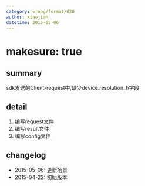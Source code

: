 ```yaml
---
category: wrong/format/028
author: xiaojian
datetime: 2015-05-06
---
```


# makesure: true

## summary

sdk发送的Client-request中,缺少device.resolution_h字段

## detail

1. 编写request文件
2. 编写result文件
3. 编写config文件

## changelog

- 2015-05-06: 更新场景
- 2015-04-22: 初始版本

